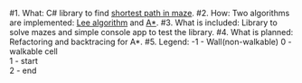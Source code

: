 #1. What:
C# library to find [shortest path in maze](https://en.wikipedia.org/wiki/Maze_solving_algorithm).
#2. How:
Two algorithms are implemented: [Lee algorithm](https://en.wikipedia.org/wiki/Lee_algorithm) and [A*](https://en.wikipedia.org/wiki/A*_search_algorithm).
#3. What is included:
Library to solve mazes and simple console app to test the library.
#4. What is planned:
Refactoring and backtracing for A*.
#5. Legend:
-1 - Wall(non-walkable) 
0 - walkable cell  
1 - start  
2 - end
